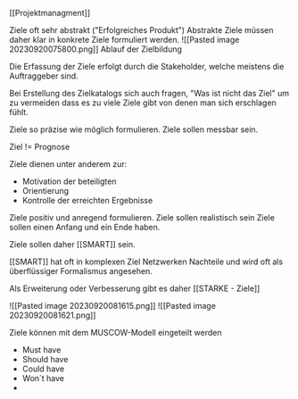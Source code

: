 [[Projektmanagment]]

Ziele oft sehr abstrakt ("Erfolgreiches Produkt") 
Abstrakte Ziele müssen daher klar in konkrete Ziele formuliert werden. 
![[Pasted image 20230920075800.png]]
Ablauf der Zielbildung

Die Erfassung der Ziele erfolgt durch die Stakeholder, welche meistens die Auftraggeber sind. 

Bei Erstellung des Zielkatalogs sich auch fragen, "Was ist nicht das Ziel" um zu vermeiden dass es zu viele Ziele gibt von denen man sich erschlagen fühlt.

Ziele so präzise wie möglich formulieren.
Ziele sollen messbar sein.

Ziel != Prognose

Ziele dienen unter anderem zur:
- Motivation der beteiligten
- Orientierung
- Kontrolle der erreichten Ergebnisse


Ziele positiv und anregend formulieren.
Ziele sollen realistisch sein
Ziele sollen einen Anfang und ein Ende haben.

Ziele sollen daher [[SMART]] sein.

[[SMART]] hat oft in komplexen Ziel Netzwerken Nachteile und wird oft als überflüssiger Formalismus angesehen.

Als Erweiterung oder Verbesserung gibt es daher [[STARKE - Ziele]]

![[Pasted image 20230920081615.png]]
![[Pasted image 20230920081621.png]]


Ziele können mit dem MUSCOW-Modell eingeteilt werden
- Must have
- Should have
- Could have 
- Won´t have
- 